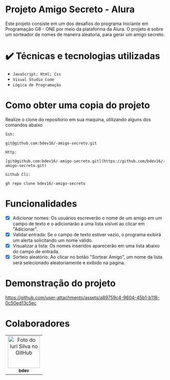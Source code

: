 # Projeto Amigo Secreto - Alura
Este projeto consiste em um dos desafios do programa Iniciante em Programação G8 - ONE por meio da plataforma da Alura. O projeto é sobre um sorteador de nomes de maneira aleatoria, para gerar um amigo secreto.

# ✔️ Técnicas e tecnologias utilizadas

- ``JavaScript; Html; Css``
- ``Visual Studio Code``
- ``Lógica de Programação``

#  Como obter uma copia do projeto
Realize o clone do repositorio em sua maquina, utilizando alguns dos comandos abaixo

``Ssh:``
```
git@github.com:bdev16/-amigo-secreto.git
```
``Http:``
```
[git@github.com:bdev16/-amigo-secreto.git](https://github.com/bdev16/-amigo-secreto.git)
```
``Github Cli:``
```
gh repo clone bdev16/-amigo-secreto
```

#  Funcionalidades

- [x] Adicionar nomes: Os usuários escreverão o nome de um amigo em um campo de texto e o adicionarão a uma lista visível ao clicar em "Adicionar".
- [x] Validar entrada: Se o campo de texto estiver vazio, o programa exibirá um alerta solicitando um nome válido.
- [x] Visualizar a lista: Os nomes inseridos aparecerão em uma lista abaixo do campo de entrada.
- [x] Sorteio aleatório: Ao clicar no botão "Sortear Amigo", um nome da lista será selecionado aleatoriamente e exibido na página.

#  Demonstração do projeto

https://github.com/user-attachments/assets/a89759c4-9604-45b1-b118-0c50ed13c5ec

#  Colaboradores

<table>
  <tr>
    <td align="center">
      <a href="#" title="defina o título do link">
        <img src="https://github.com/user-attachments/assets/679c384b-4cf9-463a-9b4c-37cee04dd569" width="100px;" alt="Foto do Iuri Silva no GitHub"/><br>
        <sub>
          <b>bdev</b>
        </sub>
      </a>
    </td>
  </tr>
</table>
